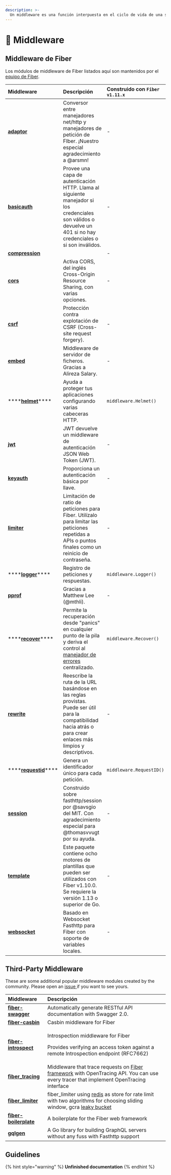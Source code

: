 ```yaml
---
description: >-
  Un middleware es una función interpuesta en el ciclo de vida de una solicitud HTTP con acceso al contexto o "Context" que se utiliza para realizar una acción específica, por ejemplo registrar cada solicitud o habilitar CORS.
---
```


# 🧬 Middleware

## Middleware de Fiber

 Los módulos de middleware de Fiber listados aquí son mantenidos por el [equipo de Fiber](https://github.com/orgs/gofiber/people).

| Middleware                                                                                                           | Descripción                                                                                                                                                       | Construido con `Fiber v1.11.x` |
|:-------------------------------------------------------------------------------------------------------------------- |:----------------------------------------------------------------------------------------------------------------------------------------------------------------- |:------------------------------ |
| [**adaptor**](https://github.com/gofiber/adaptor)                                                                    | Conversor entre manejadores net/http y manejadores de petición de FIber. ¡Nuestro especial agradecimiento a @arsmn!                                               | -                              |
| [**basicauth**](https://github.com/gofiber/basicauth)                                                                | Provee una capa de autenticación HTTP. Llama al siguiente manejador si los credenciales son válidos o devuelve un 401 si no hay credenciales o si son inválidos.  | -                              |
| [**compression**](https://github.com/gofiber/compression)                                                            |                                                                                                                                                                   | -                              |
| [**cors**](https://github.com/gofiber/cors)                                                                          | Activa CORS, del inglés Cross-Origin Resource Sharing, con varias opciones.                                                                                       | -                              |
| [**csrf**](https://github.com/gofiber/csrf)                                                                          | Protección contra explotación de CSRF (Cross-site request forgery).                                                                                               | -                              |
| [**embed**](https://github.com/gofiber/embed)                                                                        | Middleware de servidor de ficheros. Gracias a Alireza Salary.                                                                                                     | -                              |
| \*\*\*\*[**helmet**](https://github.com/gofiber/fiber/blob/master/middleware/helmet.md)\*\*\*\*      | Ayuda a proteger tus aplicaciones configurando varias cabeceras HTTP.                                                                                             | `middleware.Helmet()`          |
| [**jwt**](https://github.com/gofiber/jwt)                                                                            | JWT devuelve un middleware de autenticación JSON Web Token \(JWT\).                                                                                             | -                              |
| [**keyauth**](https://github.com/gofiber/keyauth)                                                                    | Proporciona un autenticación básica por llave.                                                                                                                    | -                              |
| [**limiter**](https://github.com/gofiber/limiter)                                                                    | Limitación de ratio de peticiones para Fiber. Utilízalo para limitar las peticiones repetidas a APIs o puntos finales como un reinicio de contraseña.             | -                              |
| \*\*\*\*[**logger**](https://github.com/gofiber/fiber/blob/master/middleware/logger.md)\*\*\*\*      | Registro de peticiones y respuestas.                                                                                                                              | `middleware.Logger()`          |
| [**pprof**](https://github.com/gofiber/pprof)                                                                        | Gracias a Matthew Lee \(@mthli\).                                                                                                                               | -                              |
| \*\*\*\*[**recover**](https://github.com/gofiber/fiber/blob/master/middleware/recover_id.md)\*\*\*\* | Permite la recuperación desde "panics" en cualquier punto de la pila y deriva el control al [manejador de errores](error-handling.md) centralizado.               | `middleware.Recover()`         |
| [**rewrite**](https://github.com/gofiber/rewrite)                                                                    | Reescribe la ruta de la URL basándose en las reglas provistas. Puede ser útil para la compatibilidad hacia atrás o para crear enlaces más limpios y descriptivos. | -                              |
| \*\*\*\*[**requestid**](https://github.com/Fenny/fiber/blob/master/middleware/request_id.md)\*\*\*\* | Genera un identificador único para cada petición.                                                                                                                 | `middleware.RequestID()`       |
| [**session**](https://github.com/gofiber/session)                                                                    | Construido sobre fasthttp/session por @savsgio del MIT. Con agradecimiento especial para @thomasvvugt por su ayuda.                                               | -                              |
| [**template**](https://github.com/gofiber/template)                                                                  | Este paquete contiene ocho motores de plantillas que pueden ser utilizados con Fiber v1.10.0. Se requiere la versión 1.13 o superior de Go.                       | -                              |
| [**websocket**](https://github.com/gofiber/websocket)                                                                | Basado en Websocket Fasthttp para Fiber con soporte de variables locales.                                                                                         | -                              |

## Third-Party Middleware

These are some additional popular middleware modules created by the community. Please open an [issue ](https://github.com/gofiber/fiber/issues)if you want to see yours.

<table>
  <thead>
    <tr>
      <th style="text-align:left">Middleware</th>
      <th style="text-align:left">Descripción</th>
    </tr>
  </thead>
  <tbody>
    <tr>
      <td style="text-align:left"><a href="https://github.com/arsmn/fiber-swagger"><b>fiber-swagger</b></a>
      </td>
      <td style="text-align:left">Automatically generate RESTful API documentation with Swagger 2.0.</td>
    </tr>
    <tr>
      <td style="text-align:left"><a href="https://github.com/arsmn/fiber-casbin"><b>fiber-casbin</b></a>
      </td>
      <td style="text-align:left">Casbin middleware for Fiber</td>
    </tr>
    <tr>
      <td style="text-align:left"><a href="https://github.com/arsmn/fiber-introspect"><b>fiber-introspect</b></a>
      </td>
      <td style="text-align:left">
        <p>Introspection middleware for Fiber</p>
        <p>Provides verifying an access token against a remote Introspection endpoint
          (RFC7662)</p>
      </td>
    </tr>
    <tr>
      <td style="text-align:left"><a href="https://github.com/shareed2k/fiber_tracing"><b>fiber_tracing</b></a>
      </td>
      <td style="text-align:left">Middleware that trace requests on <a href="https://gofiber.io/">Fiber framework</a> with
        OpenTracing API. You can use every tracer that implement OpenTracing interface</td>
    </tr>
    <tr>
      <td style="text-align:left"><a href="https://github.com/shareed2k/fiber_limiter"><b>fiber_limiter</b></a>
      </td>
      <td style="text-align:left">fiber_limiter using <a href="https://github.com/go-redis/redis">redis</a> as
        store for rate limit with two algorithms for choosing sliding window, gcra
        <a
        href="https://en.wikipedia.org/wiki/Leaky_bucket">leaky bucket</a>
      </td>
    </tr>
    <tr>
      <td style="text-align:left"><a href="https://github.com/thomasvvugt/fiber-boilerplate"><b>fiber-boilerplate</b></a>
      </td>
      <td style="text-align:left">A boilerplate for the Fiber web framework</td>
    </tr>
    <tr>
      <td style="text-align:left"><a href="https://github.com/arsmn/gqlgen"><b>gqlgen</b></a>
      </td>
      <td style="text-align:left">A Go library for building GraphQL servers without any fuss with Fasthttp
        support</td>
    </tr>
  </tbody>
</table>

## Guidelines

{% hint style="warning" %}
**Unfinished documentation**
{% endhint %}

